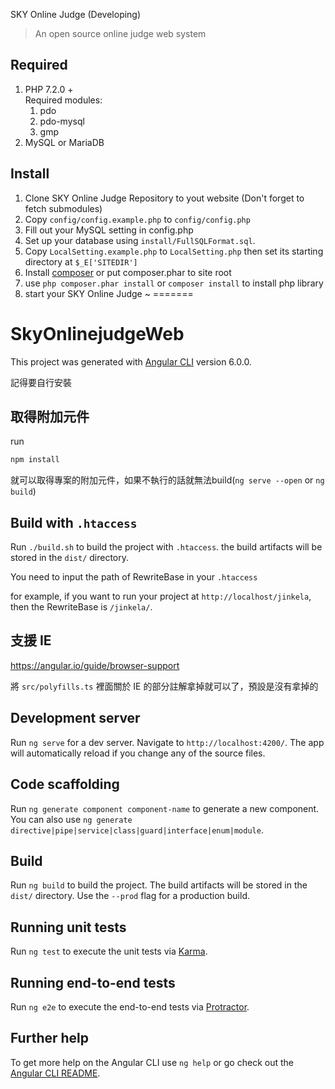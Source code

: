 SKY Online Judge (Developing)
>An open source online judge web system 

Required
-------------
1. PHP 7.2.0 +<br>
   Required modules:
   1. pdo
   2. pdo-mysql
   3. gmp
2. MySQL or MariaDB

Install
-------------
1. Clone SKY Online Judge Repository to yout website (Don't forget to fetch submodules)
2. Copy `config/config.example.php` to `config/config.php`
3. Fill out your MySQL setting in config.php
4. Set up your database using `install/FullSQLFormat.sql`.
5. Copy `LocalSetting.example.php` to `LocalSetting.php` then set its starting directory at `$_E['SITEDIR']`
7. Install [composer](https://getcomposer.org/) or put composer.phar to site root
8. use `php composer.phar install` or `composer install` to install php library
6. start your SKY Online Judge ~
=======
# SkyOnlinejudgeWeb

This project was generated with [Angular CLI](https://github.com/angular/angular-cli) version 6.0.0.

記得要自行安裝

## 取得附加元件
<!-- https://codingthesmartway.com/building-an-angular-5-project-with-bootstrap-4-and-firebase/ -->
run
```sh
npm install
```
就可以取得專案的附加元件，如果不執行的話就無法build(`ng serve --open` or `ng build`)

## Build with `.htaccess`

Run `./build.sh` to build the project with `.htaccess`. the build artifacts will be stored in the `dist/` directory.

You need to input the path of RewriteBase in your `.htaccess`

for example, if you want to run your project at `http://localhost/jinkela`, then the RewriteBase is `/jinkela/`.

## 支援 IE

https://angular.io/guide/browser-support

將 ```src/polyfills.ts``` 裡面關於 IE 的部分註解拿掉就可以了，預設是沒有拿掉的

## Development server

Run `ng serve` for a dev server. Navigate to `http://localhost:4200/`. The app will automatically reload if you change any of the source files.

## Code scaffolding

Run `ng generate component component-name` to generate a new component. You can also use `ng generate directive|pipe|service|class|guard|interface|enum|module`.

## Build

Run `ng build` to build the project. The build artifacts will be stored in the `dist/` directory. Use the `--prod` flag for a production build.

## Running unit tests

Run `ng test` to execute the unit tests via [Karma](https://karma-runner.github.io).

## Running end-to-end tests

Run `ng e2e` to execute the end-to-end tests via [Protractor](http://www.protractortest.org/).

## Further help

To get more help on the Angular CLI use `ng help` or go check out the [Angular CLI README](https://github.com/angular/angular-cli/blob/master/README.md).
